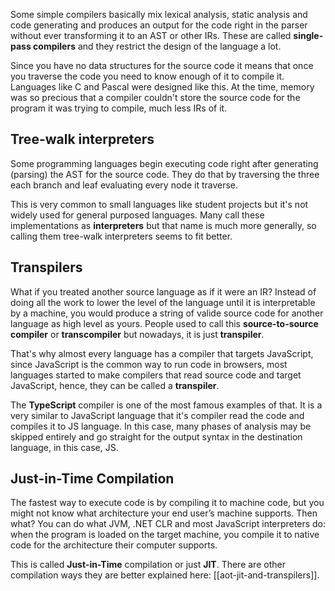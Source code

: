Some simple compilers basically mix lexical analysis, static analysis and code generating and produces an output for the code right in the parser without ever transforming it to an AST or other IRs. These are called **single-pass compilers** and they restrict the design of the language a lot.

Since you have no data structures for the source code it means that once you traverse the code you need to know enough of it to compile it. Languages like C and Pascal were designed like this. At the time, memory was so precious that a compiler couldn't store the source code for the program it was trying to compile, much less IRs of it.

## Tree-walk interpreters
Some programming languages begin executing code right after generating (parsing) the AST for the source code. They do that by traversing the three each branch and leaf evaluating every node it traverse.

This is very common to small languages like student projects but it's not widely used for general purposed languages. Many call these implementations as **interpreters** but that name is much more generally, so calling them tree-walk interpreters seems to fit better.

## Transpilers
What if you treated another source language as if it were an IR? Instead of doing all the work to lower the level of the language until it is interpretable by a machine, you would produce a string of valide source code for another language as high level as yours. People used to call this **source-to-source compiler** or **transcompiler** but nowadays, it is just **transpiler**.

That's why almost every language has a compiler that targets JavaScript, since JavaScript is the common way to run code in browsers, most languages started to make compilers that read source code and target JavaScript, hence, they can be called a **transpiler**.

The **TypeScript** compiler is one of the most famous examples of that. It is a very similar to JavaScript language that it's compiler read the code and compiles it to JS language. In this case, many phases of analysis may be skipped entirely and go straight for the output syntax in the destination language, in this case, JS.

## Just-in-Time Compilation
The fastest way to execute code is by compiling it to machine code, but you might not know what architecture your end user’s machine supports. Then what? You can do what JVM, .NET CLR and most JavaScript interpreters do: when the program is loaded on the target machine, you compile it to native code for the architecture their computer supports.

This is called **Just-in-Time** compilation or just **JIT**. There are other compilation ways they are better explained here: [[aot-jit-and-transpilers]].